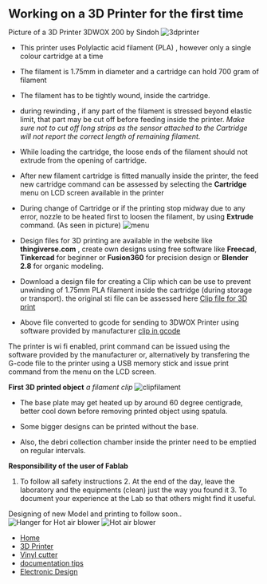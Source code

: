 
<font size="+2">**Working on a 3D Printer for the first time**</font>

Picture of a 3D Printer 3DWOX 200 by Sindoh  ![3dprinter](img/3dprinter.jpg)

- This printer uses Polylactic acid filament (PLA) , however only a single colour cartridge at a time 
- The filament is 1.75mm in diameter and a cartridge can hold 700 gram of filament
- The filament has to be tightly wound, inside the cartridge.
- during rewinding , if any part of the filament is stressed beyond elastic limit, that part may be cut off before feeding inside the printer. *Make sure not to cut off long strips as the sensor attached to the Cartridge will not report the correct length of remaining filament.*

- While loading the cartridge, the loose ends of the filament should not extrude from the opening of cartridge.

- After new filament cartridge is fitted manually inside the printer, the feed new cartridge command can be assessed by selecting the **Cartridge** menu on LCD screen available in the printer 

- During change of Cartridge or if the printing stop midway due to any error,  nozzle to be heated first to loosen the filament, by using **Extrude** command.
(As seen in picture)
![menu](img/3dmenu.jpg)

- Design files for 3D printing are  available in the website like **thingiverse.com** ,  create  own designs using free software like **Freecad**,  **Tinkercad** for beginner or **Fusion360** for precision design or **Blender 2.8** for organic modeling. 

- Download a design file for creating a Clip which can be use to prevent unwinding of 1.75mm PLA filament inside the cartridge (during storage or transport). the original sti file can be assessed here [Clip file for 3D print](files/clip.sti)

- Above file converted to gcode for sending to 3DWOX Printer using software provided by manufacturer [clip in gcode](clipgcode.gcode)

The printer is wi fi enabled,  print command can be issued  using the software provided by the manufacturer or,  alternatively by transfering the  G-code file to the printer using a USB memory stick and issue print command from the  menu on the LCD screen.

**First 3D printed object**
*a filament clip*
![clipfilament](img/3dclip.jpg)

- The base plate may get heated up by around 60 degree centigrade, better cool down before removing printed object using spatula.

- Some bigger designs can be printed without the base.

- Also, the debri collection chamber inside the printer need to be emptied on regular intervals.

**Responsibility of the user of Fablab**
1) To follow all safety instructions 2. At the end of the day, leave the laboratory  and the equipments (clean) just the way you found it 3. To document your experience at the Lab so that others might find it useful.

Designing of new Model and printing to follow soon..
![Hanger for Hot air blower](img/hanger.jpg)
![ Hot air blower](img/hotair.jpg)
- [Home](readme.md)
- [3D Printer](3DPrinter.md)
- [Vinyl cutter](vin.md)
- [documentation tips](documentation.md)
- [Electronic Design](design.md)